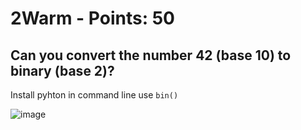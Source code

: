  # 2Warm - Points: 50
 
 ##  Can you convert the number 42 (base 10) to binary (base 2)?

Install pyhton in command line use ```bin()```

![image](https://https://github.com/bohsiang/CTF_practice/blob/master/picoCTF2019/picture/2Warn.png)